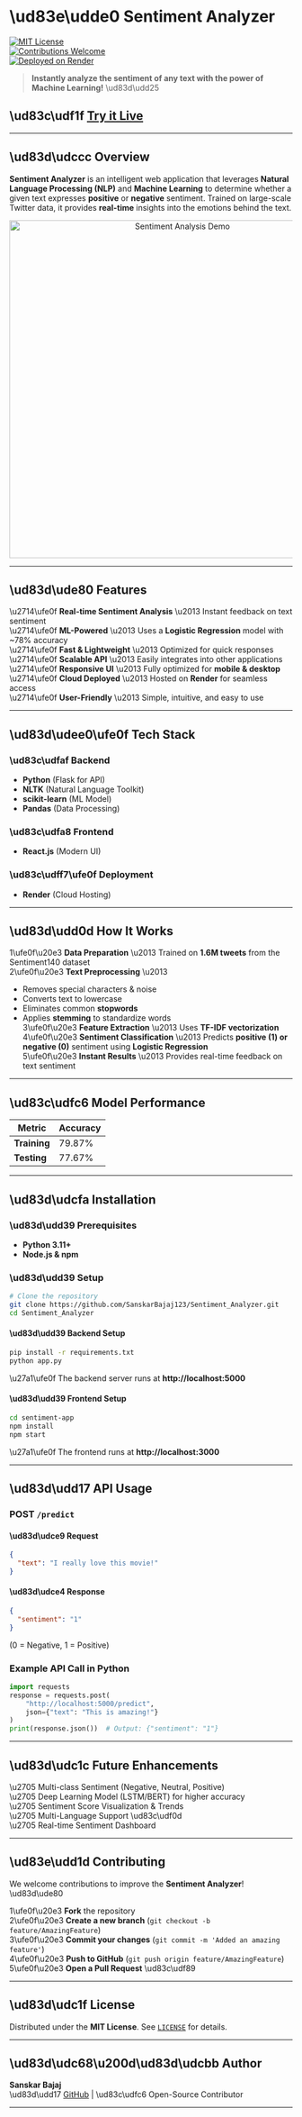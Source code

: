 # \ud83e\udde0 Sentiment Analyzer  

[![MIT License](https://img.shields.io/badge/License-MIT-green.svg)](https://choosealicense.com/licenses/mit/)  
[![Contributions Welcome](https://img.shields.io/badge/contributions-welcome-brightgreen.svg?style=flat)](https://github.com/SanskarBajaj123/Sentiment_Analyzer/issues)  
[![Deployed on Render](https://img.shields.io/badge/Deployed%20on-Render-blue)](https://sentiment-analyzer-frontend.onrender.com/)  

> **Instantly analyze the sentiment of any text with the power of Machine Learning!** \ud83d\udd25  

## \ud83c\udf1f [Try it Live](https://sentiment-analyzer-frontend.onrender.com/)  

---

## \ud83d\udccc Overview  

**Sentiment Analyzer** is an intelligent web application that leverages **Natural Language Processing (NLP)** and **Machine Learning** to determine whether a given text expresses **positive** or **negative** sentiment. Trained on large-scale Twitter data, it provides **real-time** insights into the emotions behind the text.  

<p align="center">
  <img src="https://i.imgur.com/YourDemoImage.png" alt="Sentiment Analysis Demo" width="600"/>
</p>  

---

## \ud83d\ude80 Features  

\u2714\ufe0f **Real-time Sentiment Analysis** \u2013 Instant feedback on text sentiment  
\u2714\ufe0f **ML-Powered** \u2013 Uses a **Logistic Regression** model with ~78% accuracy  
\u2714\ufe0f **Fast & Lightweight** \u2013 Optimized for quick responses  
\u2714\ufe0f **Scalable API** \u2013 Easily integrates into other applications  
\u2714\ufe0f **Responsive UI** \u2013 Fully optimized for **mobile & desktop**  
\u2714\ufe0f **Cloud Deployed** \u2013 Hosted on **Render** for seamless access  
\u2714\ufe0f **User-Friendly** \u2013 Simple, intuitive, and easy to use  

---

## \ud83d\udee0\ufe0f Tech Stack  

### \ud83c\udfaf Backend  
- **Python** (Flask for API)  
- **NLTK** (Natural Language Toolkit)  
- **scikit-learn** (ML Model)  
- **Pandas** (Data Processing)  

### \ud83c\udfa8 Frontend  
- **React.js** (Modern UI)  

### \ud83c\udff7\ufe0f Deployment  
- **Render** (Cloud Hosting)  

---

## \ud83d\udd0d How It Works  

1\ufe0f\u20e3 **Data Preparation** \u2013 Trained on **1.6M tweets** from the Sentiment140 dataset  
2\ufe0f\u20e3 **Text Preprocessing** \u2013  
   - Removes special characters & noise  
   - Converts text to lowercase  
   - Eliminates common **stopwords**  
   - Applies **stemming** to standardize words  
3\ufe0f\u20e3 **Feature Extraction** \u2013 Uses **TF-IDF vectorization**  
4\ufe0f\u20e3 **Sentiment Classification** \u2013 Predicts **positive (1) or negative (0)** sentiment using **Logistic Regression**  
5\ufe0f\u20e3 **Instant Results** \u2013 Provides real-time feedback on text sentiment  

---

## \ud83c\udfc6 Model Performance  

| Metric         | Accuracy  |  
|---------------|----------|  
| **Training**  | 79.87%   |  
| **Testing**   | 77.67%   |  

---

## \ud83d\udcfa Installation  

### \ud83d\udd39 Prerequisites  
- **Python 3.11+**  
- **Node.js & npm**  

### \ud83d\udd39 Setup  

```bash
# Clone the repository
git clone https://github.com/SanskarBajaj123/Sentiment_Analyzer.git
cd Sentiment_Analyzer
```

#### \ud83d\udd39 Backend Setup  
```bash
pip install -r requirements.txt
python app.py
```
\u27a1\ufe0f The backend server runs at **http://localhost:5000**  

#### \ud83d\udd39 Frontend Setup  
```bash
cd sentiment-app
npm install
npm start
```
\u27a1\ufe0f The frontend runs at **http://localhost:3000**  

---

## \ud83d\udd17 API Usage  

### **POST** `/predict`  
#### \ud83d\udce9 Request  
```json
{
  "text": "I really love this movie!"
}
```
#### \ud83d\udce4 Response  
```json
{
  "sentiment": "1"
}
```
(0 = Negative, 1 = Positive)  

### Example API Call in Python  
```python
import requests
response = requests.post(
    "http://localhost:5000/predict",
    json={"text": "This is amazing!"}
)
print(response.json())  # Output: {"sentiment": "1"}
```

---

## \ud83d\udc1c Future Enhancements  

\u2705 Multi-class Sentiment (Negative, Neutral, Positive)  
\u2705 Deep Learning Model (LSTM/BERT) for higher accuracy  
\u2705 Sentiment Score Visualization & Trends  
\u2705 Multi-Language Support \ud83c\udf0d  
\u2705 Real-time Sentiment Dashboard  

---

## \ud83e\udd1d Contributing  

We welcome contributions to improve the **Sentiment Analyzer**! \ud83d\ude80  

1\ufe0f\u20e3 **Fork** the repository  
2\ufe0f\u20e3 **Create a new branch** (`git checkout -b feature/AmazingFeature`)  
3\ufe0f\u20e3 **Commit your changes** (`git commit -m 'Added an amazing feature'`)  
4\ufe0f\u20e3 **Push to GitHub** (`git push origin feature/AmazingFeature`)  
5\ufe0f\u20e3 **Open a Pull Request** \ud83c\udf89  

---

## \ud83d\udc1f License  

Distributed under the **MIT License**. See [`LICENSE`](LICENSE) for details.  

---

## \ud83d\udc68\u200d\ud83d\udcbb Author  

**Sanskar Bajaj**  
\ud83d\udd17 [GitHub](https://github.com/SanskarBajaj123) | \ud83c\udfc6 Open-Source Contributor  

---

